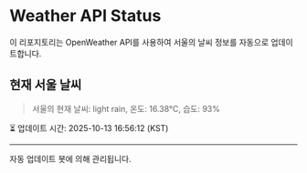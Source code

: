 
# Weather API Status

이 리포지토리는 OpenWeather API를 사용하여 서울의 날씨 정보를 자동으로 업데이트합니다.

## 현재 서울 날씨
> 서울의 현재 날씨: light rain, 온도: 16.38°C, 습도: 93%

⏳ 업데이트 시간: 2025-10-13 16:56:12 (KST)

---
자동 업데이트 봇에 의해 관리됩니다.

